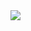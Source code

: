 <a href="https://portal.azure.com/#create/Microsoft.Template/uri/https%3A%2F%2Fgithub.com%2Fbakhtyarkf%2FBICC_ARM_Templates%2Fblob%2Fmaster%2FbiccWindowsVM%2FWindowsVirtualMachine.json" target="_blank">
    <img src="http://azuredeploy.net/deploybutton.png"/>
